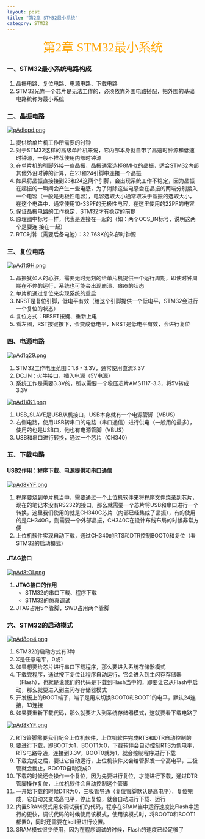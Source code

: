 ```yaml
---
layout: post
title: "第2章 STM32最小系统"
category: STM32
---
```


<center><font face = "仿宋" size = 6 color = orange>第2章 STM32最小系统</font></center>

### 一、STM32最小系统电路构成
1. 晶振电路、复位电路、电源电路、下载电路
2. STM32光靠一个芯片是无法工作的，必须依靠外围电路搭配，把外围的基础电路统称为最小系统

### 二、晶振电路

[![pAdlopd.png](https://s21.ax1x.com/2024/10/22/pAdlopd.png)](https://imgse.com/i/pAdlopd)

1. 提供给单片机工作所需要的时钟
2. 对于STM32这样的高级单片机来说，它内部本身就自带了高速时钟源和低速时钟源，一般不推荐使用内部时钟源
3. 在单片机的引脚外接一些晶振，晶振通常选择8MHz的晶振，适合STM32内部其他外设时钟的计算，在23和24引脚中连接一个晶振
4. 如果将晶振直接接到23和24这两个引脚，会出现系统工作不稳定，因为晶振在起振的一瞬间会产生一些电感，为了消除这些电感会在晶振的两端分别接入一个电容（一般是无极性电容），电容选取大小通常取决于晶振的选取大小，在这个电路中，通常使用10-33PF的无极性电容，在这里使用的22PF的电容
5. 保证晶振电路的工作稳定，STM32才有稳定的前提
6. 原理图中标号一样，代表是连接在一起的（如：两个OCS_IN标号，说明这两个是要连
接在一起）
7. RTC时钟（需要后备电池）：32.768K的外部时钟源

### 三、复位电路

[![pAd1t9H.png](https://s21.ax1x.com/2024/10/22/pAd1t9H.png)](https://imgse.com/i/pAd1t9H)

1. 晶振犹如人的心脏，需要无时无刻的给单片机提供一个运行周期，即使时钟周期在不停的运行，系统也可能会出现崩溃、瘫痪的状态
2. 单片机通过复位来实现系统的重启
3. NRST是复位引脚，低电平有效（给这个引脚提供一个低电平，STM32会进行一个复位的状态）
4. 复位方式：RESET按键、重新上电
5. 看左图，RST按键按下，会变成低电平，NRST是低电平有效，会进行复位

### 四、电源电路

[![pAd1q29.png](https://s21.ax1x.com/2024/10/22/pAd1q29.png)](https://imgse.com/i/pAd1q29)

1. STM32工作电压范围：1.8 - 3.3V，通常使用直流3.3V
2. DC_IN：火牛接口，插入电源（5V电源）
3. 系统工作是需要3.3V的，所以需要一个稳压芯片AMS1117-3.3，将5V转成3.3V

[![pAd1XK1.png](https://s21.ax1x.com/2024/10/22/pAd1XK1.png)](https://imgse.com/i/pAd1XK1)

1. USB_SLAVE是USB从机接口，USB本身就有一个电源管脚（VBUS）
2. 右侧电路，使用USB转串口的电路（串口通信）进行供电（一般用的最多），使用的也是USB口，他也有电源管脚（VBUS）
3. USB和串口进行转换，通过一个芯片（CH340）
  
### 五、下载电路
#### USB2作用：程序下载、电源提供和串口通信
[![pAd8kYF.png](https://s21.ax1x.com/2024/10/22/pAd8kYF.png)](https://imgse.com/i/pAd8kYF)
1. 程序要烧到单片机当中，需要通过一个上位机软件来将程序文件烧录到芯片，现在的笔记本没有RS232的接口，那么就需要一个芯片将USB和串口进行一个转换，这里我们使用的就是CH340C芯片（内部已经集成了晶振），有的使用的是CH340G，则需要一个外部晶振，CH340C在设计布线布局的时候非常方便
2. 上位机软件实现自动下载，通过CH340的RTS和DTR控制BOOT0和复位（看STM32的启动模式）

#### JTAG接口
[![pAd8tOI.png](https://s21.ax1x.com/2024/10/22/pAd8tOI.png)](https://imgse.com/i/pAd8tOI)
1. **JTAG接口的作用**
   - STM32的串口下载、程序下载
   - STM32的仿真调试
2. JTAG占用5个管脚，SWD占用两个管脚

### 六、STM32的启动模式
[![pAd8op4.png](https://s21.ax1x.com/2024/10/22/pAd8op4.png)](https://imgse.com/i/pAd8op4)
1. STM32的启动方式有3种
2. X是任意电平，0或1
3. 如果想要给芯片进行串口下载程序，那么要进入系统存储器模式
4. 下载完程序，通过按下复位让程序自动运行，它会进入到主闪存存储器（Flash），也就是说我们的代码是下载到Flash当中的，即要让它从Flash中启动，那么就要进入到主闪存存储器模式
5. 开发板上的BOOT端子，端子是用来切换BOOT0和BOOT1的电平，默认24连接，13连接
6. 如果要重新下载代码，那么就要进入到系统存储器模式，这就要看下载电路了

[![pAd8kYF.png](https://s21.ax1x.com/2024/10/22/pAd8kYF.png)](https://imgse.com/i/pAd8kYF)

7. RTS管脚需要我们配合上位机软件，上位机软件完成RTS和DTR自动控制的
8. 要进行下载，即BOOT为1，BOOT1为0，下载软件会自动控制RTS为低电平，RTS电路导通，连接到3.3V，BOOT0就为1，就会控制程序进行下载
9. 下载完成之后，要让它自动运行，上位机软件又会给管脚发一个高电平，三极管就会截止，BOOT0自动变成0
10. 下载的时候还会操作一个复位，因为先要进行复位，才能进行下载，通过DTR管脚操作复位，上位机软件会自动控制这个管脚
11. 一开始下载的时候DTR为0，三极管导通（复位管脚默认是高电平），复位完成，它自动又变成高电平，停止复位，就会自动进行下载、运行
12. 内置SRAM模式用来调试我们的代码，程序在SRAM当中运行速度比Flash中运行的更快，调试代码的时候使用该模式，使用该模式时，将BOOT0和BOOT1都置0，同时还需要在keil里进行设置。
13. SRAM模式很少使用，因为在程序调试的时候，Flash的速度已经足够了